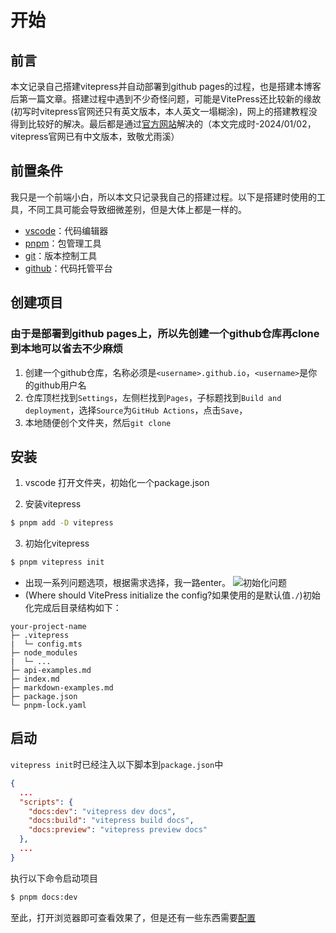 # 开始

## 前言

本文记录自己搭建vitepress并自动部署到github pages的过程，也是搭建本博客后第一篇文章。搭建过程中遇到不少奇怪问题，可能是VitePress还比较新的缘故(初写时vitepress官网还只有英文版本，本人英文一塌糊涂)，网上的搭建教程没得到比较好的解决。最后都是通过[官方网站](https://vitepress.dev/)解决的（本文完成时-2024/01/02，vitepress官网已有中文版本，致敬尤雨溪）

## 前置条件
我只是一个前端小白，所以本文只记录我自己的搭建过程。以下是搭建时使用的工具，不同工具可能会导致细微差别，但是大体上都是一样的。
- [vscode](https://code.visualstudio.com/)：代码编辑器
- [pnpm](https://pnpm.io/)：包管理工具
- [git](https://git-scm.com/)：版本控制工具
- [github](https://github.com/)：代码托管平台

## 创建项目

### 由于是部署到github pages上，所以先创建一个github仓库再clone到本地可以省去不少麻烦

1. 创建一个github仓库，名称必须是`<username>.github.io`，`<username>`是你的github用户名
2. 仓库顶栏找到`Settings`，左侧栏找到`Pages`，子标题找到`Build and deployment`，选择`Source`为`GitHub Actions`，点击`Save`，
3. 本地随便创个文件夹，然后`git clone`

## 安装
1. vscode 打开文件夹，初始化一个package.json
   
2. 安装vitepress
```sh
$ pnpm add -D vitepress
```

3. 初始化vitepress
```sh
$ pnpm vitepress init
```

   -  出现一系列问题选项，根据需求选择，我一路enter。
    ![初始化问题](/vite-press-img/init-questions.jpg)
   -  (Where should VitePress initialize the config?如果使用的是默认值`./`)初始化完成后目录结构如下：
```
your-project-name
├─ .vitepress
|  └─ config.mts
├─ node_modules
|  └─ ...
├─ api-examples.md
├─ index.md
├─ markdown-examples.md
├─ package.json
└─ pnpm-lock.yaml
```

## 启动
`vitepress init`时已经注入以下脚本到`package.json`中
```json
{
  ...
  "scripts": {
    "docs:dev": "vitepress dev docs",
    "docs:build": "vitepress build docs",
    "docs:preview": "vitepress preview docs"
  },
  ...
}
```

执行以下命令启动项目
```sh
$ pnpm docs:dev
```
至此，打开浏览器即可查看效果了，但是还有一些东西需要[配置](/vite-press/deployment/configure)